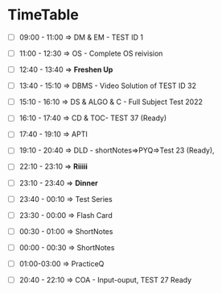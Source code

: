 # TimeTable
- [ ] 09:00 - 11:00 => DM & EM - TEST ID 1
- [ ] 11:00 - 12:30 => OS - Complete OS reivision
- [ ] 12:40 - 13:40 => **Freshen Up**
- [ ] 13:40 - 15:10 => DBMS - Video Solution of TEST ID 32
- [ ] 15:10 - 16:10 => DS & ALGO & C - Full Subject Test 2022
- [ ] 16:10 - 17:40 => CD & TOC- TEST 37 (Ready)
- [ ] 17:40 - 19:10 => APTI
- [ ] 19:10 - 20:40 =>  DLD - shortNotes=>PYQ=>Test 23 (Ready),
- [ ] 22:10 - 23:10 => **Riiiii**
- [ ] 23:10 - 23:40 => **Dinner**
- [ ] 23:40 - 00:10 => Test Series
- [ ] 23:30 - 00:00 => Flash Card
- [ ] 00:30 - 01:00 => ShortNotes
- [ ] 00:00 - 00:30 => ShortNotes
- [ ] 01:00-03:00  => PracticeQ       
- [ ] 20:40 - 22:10 => COA - Input-ouput, TEST 27 Ready


